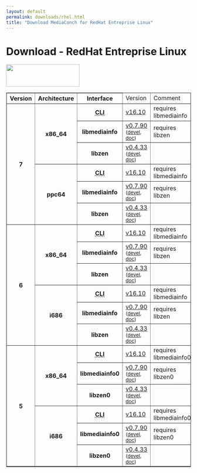 ```yaml
---
layout: default
permalink: downloads/rhel.html
title: "Download MediaConch for RedHat Entreprise Linux"
---
```


# Download - RedHat Entreprise Linux

<img src="/MediaConch/images/RedHat.png" width="200" height="61"><br />

<table border="1">
<thead>
<tr class="table-header">
    <th>Version</th>
    <th>Architecture</th>
    <th>Interface</th>
    <td>Version</td>
    <td>Comment</td>
</tr>
</thead>
<tbody>

<tr>
    <th rowspan="6" id="7">7</th>
    <th rowspan="3" id="7.x86_64">x86_64</th>
    <th><abbr title="Command Line Interface">CLI</abbr></th>
    <td><a href="//mediaarea.net/download/binary/mediaconch/16.10/mediaconch-16.10.x86_64.RHEL_7.rpm">v16.10</a></td>
    <td>requires libmediainfo</td>
</tr>
<tr>
    <th>libmediainfo</th>
    <td><a href="//mediaarea.net/download/binary/libmediainfo0/0.7.90/libmediainfo-0.7.90.x86_64.RHEL_7.rpm">v0.7.90</a> <small>(<a href="//mediaarea.net/download/binary/libmediainfo0/0.7.90/libmediainfo-devel-0.7.90.x86_64.RHEL_7.rpm">devel</a>, <a href="//mediaarea.net/download/binary/libmediainfo0/0.7.90/libmediainfo-doc-0.7.90.x86_64.RHEL_7.rpm">doc</a>)</small></td>
    <td>requires libzen</td>
</tr>
<tr>
    <th>libzen</th>
    <td><a href="//mediaarea.net/download/binary/libzen0/0.4.33/libzen-0.4.33.x86_64.RHEL_7.rpm">v0.4.33</a> <small>(<a href="//mediaarea.net/download/binary/libzen0/0.4.33/libzen-devel-0.4.33.x86_64.RHEL_7.rpm">devel</a>, <a href="//mediaarea.net/download/binary/libzen0/0.4.33/libzen-doc-0.4.33.x86_64.RHEL_7.rpm">doc</a>)</small></td>
    <td>&nbsp;</td>
</tr>
<tr>
    <th rowspan="3" id="7.ppc64">ppc64</th>
    <th><abbr title="Command Line Interface">CLI</abbr></th>
    <td><a href="//mediaarea.net/download/binary/mediaconch/16.10/mediaconch-16.10.ppc64.RHEL_7.rpm">v16.10</a></td>
    <td>requires libmediainfo</td>
</tr>
<tr>
    <th>libmediainfo</th>
    <td><a href="//mediaarea.net/download/binary/libmediainfo0/0.7.90/libmediainfo-0.7.90.ppc64.RHEL_7.rpm">v0.7.90</a> <small>(<a href="//mediaarea.net/download/binary/libmediainfo0/0.7.90/libmediainfo-devel-0.7.90.ppc64.RHEL_7.rpm">devel</a>, <a href="//mediaarea.net/download/binary/libmediainfo0/0.7.90/libmediainfo-doc-0.7.90.ppc64.RHEL_7.rpm">doc</a>)</small></td>
    <td>requires libzen</td>
</tr>
<tr>
    <th>libzen</th>
    <td><a href="//mediaarea.net/download/binary/libzen0/0.4.33/libzen-0.4.33.ppc64.RHEL_7.rpm">v0.4.33</a> <small>(<a href="//mediaarea.net/download/binary/libzen0/0.4.33/libzen-devel-0.4.33.ppc64.RHEL_7.rpm">devel</a>, <a href="//mediaarea.net/download/binary/libzen0/0.4.33/libzen-doc-0.4.33.ppc64.RHEL_7.rpm">doc</a>)</small></td>
    <td>&nbsp;</td>
</tr>
<tr>
    <th rowspan="6" id="6">6</th>
    <th rowspan="3" id="6.x86_64">x86_64</th>
    <th><abbr title="Command Line Interface">CLI</abbr></th>
    <td><a href="//mediaarea.net/download/binary/mediaconch/16.10/mediaconch-16.10.x86_64.RHEL_6.rpm">v16.10</a></td>
    <td>requires libmediainfo</td>
</tr>
<tr>
    <th>libmediainfo</th>
    <td><a href="//mediaarea.net/download/binary/libmediainfo0/0.7.90/libmediainfo-0.7.90.x86_64.RHEL_6.rpm">v0.7.90</a> <small>(<a href="//mediaarea.net/download/binary/libmediainfo0/0.7.90/libmediainfo-devel-0.7.90.x86_64.RHEL_6.rpm">devel</a>, <a href="//mediaarea.net/download/binary/libmediainfo0/0.7.90/libmediainfo-doc-0.7.90.x86_64.RHEL_6.rpm">doc</a>)</small></td>
    <td>requires libzen</td>
</tr>
<tr>
    <th>libzen</th>
    <td><a href="//mediaarea.net/download/binary/libzen0/0.4.33/libzen-0.4.33.x86_64.RHEL_6.rpm">v0.4.33</a> <small>(<a href="//mediaarea.net/download/binary/libzen0/0.4.33/libzen-devel-0.4.33.x86_64.RHEL_6.rpm">devel</a>, <a href="//mediaarea.net/download/binary/libzen0/0.4.33/libzen-doc-0.4.33.x86_64.RHEL_6.rpm">doc</a>)</small></td>
    <td>&nbsp;</td>
</tr>
<tr>
    <th rowspan="3" id="6.i686">i686</th>
    <th><abbr title="Command Line Interface">CLI</abbr></th>
    <td><a href="//mediaarea.net/download/binary/mediaconch/16.10/mediaconch-16.10.i686.RHEL_6.rpm">v16.10</a></td>
    <td>requires libmediainfo</td>
</tr>
<tr>
    <th>libmediainfo</th>
    <td><a href="//mediaarea.net/download/binary/libmediainfo0/0.7.90/libmediainfo-0.7.90.i686.RHEL_6.rpm">v0.7.90</a> <small>(<a href="//mediaarea.net/download/binary/libmediainfo0/0.7.90/libmediainfo-devel-0.7.90.i686.RHEL_6.rpm">devel</a>, <a href="//mediaarea.net/download/binary/libmediainfo0/0.7.90/libmediainfo-doc-0.7.90.i686.RHEL_6.rpm">doc</a>)</small></td>
    <td>requires libzen</td>
</tr>
<tr>
    <th>libzen</th>
    <td><a href="//mediaarea.net/download/binary/libzen0/0.4.33/libzen-0.4.33.i686.RHEL_6.rpm">v0.4.33</a> <small>(<a href="//mediaarea.net/download/binary/libzen0/0.4.33/libzen-devel-0.4.33.i686.RHEL_6.rpm">devel</a>, <a href="//mediaarea.net/download/binary/libzen0/0.4.33/libzen-doc-0.4.33.i686.RHEL_6.rpm">doc</a>)</small></td>
    <td>&nbsp;</td>
</tr>
<tr>
    <th rowspan="6" id="5">5</th>
    <th rowspan="3" id="5.x86_64">x86_64</th>
    <th><abbr title="Command Line Interface">CLI</abbr></th>
    <td><a href="//mediaarea.net/download/binary/mediaconch/16.10/mediaconch-16.10.x86_64.RHEL_5.rpm">v16.10</a></td>
    <td>requires libmediainfo0</td>
</tr>
<tr>
    <th>libmediainfo0</th>
    <td><a href="//mediaarea.net/download/binary/libmediainfo0/0.7.90/libmediainfo0-0.7.90.x86_64.RHEL_5.rpm">v0.7.90</a> <small>(<a href="//mediaarea.net/download/binary/libmediainfo0/0.7.90/libmediainfo-devel-0.7.90.x86_64.RHEL_5.rpm">devel</a>, <a href="//mediaarea.net/download/binary/libmediainfo0/0.7.90/libmediainfo-doc-0.7.90.x86_64.RHEL_5.rpm">doc</a>)</small></td>
    <td>requires libzen0</td>
</tr>
<tr>
    <th>libzen0</th>
    <td><a href="//mediaarea.net/download/binary/libzen0/0.4.33/libzen0-0.4.33.x86_64.RHEL_5.rpm">v0.4.33</a> <small>(<a href="//mediaarea.net/download/binary/libzen0/0.4.33/libzen-devel-0.4.33.x86_64.RHEL_5.rpm">devel</a>, <a href="//mediaarea.net/download/binary/libzen0/0.4.33/libzen-doc-0.4.33.x86_64.RHEL_5.rpm">doc</a>)</small></td>
    <td>&nbsp;</td>
</tr>
<tr>
    <th rowspan="3" id="5.i686">i686</th>
    <th><abbr title="Command Line Interface">CLI</abbr></th>
    <td><a href="//mediaarea.net/download/binary/mediaconch/16.10/mediaconch-16.10.i686.RHEL_5.rpm">v16.10</a></td>
    <td>requires libmediainfo0</td>
</tr>
<tr>
    <th>libmediainfo0</th>
    <td><a href="//mediaarea.net/download/binary/libmediainfo0/0.7.90/libmediainfo0-0.7.90.i686.RHEL_5.rpm">v0.7.90</a> <small>(<a href="//mediaarea.net/download/binary/libmediainfo0/0.7.90/libmediainfo-devel-0.7.90.i686.RHEL_5.rpm">devel</a>, <a href="//mediaarea.net/download/binary/libmediainfo0/0.7.90/libmediainfo-doc-0.7.90.i686.RHEL_5.rpm">doc</a>)</small></td>
    <td>requires libzen0</td>
</tr>
<tr>
    <th>libzen0</th>
    <td><a href="//mediaarea.net/download/binary/libzen0/0.4.33/libzen0-0.4.33.i686.RHEL_5.rpm">v0.4.33</a> <small>(<a href="//mediaarea.net/download/binary/libzen0/0.4.33/libzen-devel-0.4.33.i686.RHEL_5.rpm">devel</a>, <a href="//mediaarea.net/download/binary/libzen0/0.4.33/libzen-doc-0.4.33.i686.RHEL_5.rpm">doc</a>)</small></td>
    <td>&nbsp;</td>
</tr>
</tbody>
</table>
